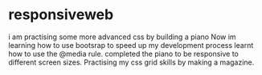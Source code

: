 # responsiveweb
i am practising some more advanced css by building a piano
Now im learning how to use bootsrap to speed up my development process
learnt how to use the @media rule. completed the piano to be responsive to different screen sizes. 
Practising my css grid skills by making a magazine. 